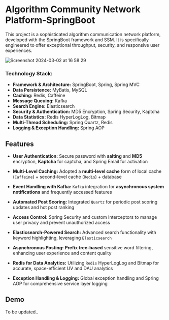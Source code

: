 # Algorithm Community Network Platform-SpringBoot

This project is a sophisticated algorithm communication network platform, developed with the SpringBoot framework and SSM. It is specifically engineered to offer exceptional throughput, security, and responsive user experiences.

![Screenshot 2024-03-02 at 16 58 29](https://github.com/Wilson-ZheLin/Algorithm-Community-Network-SpringBoot/assets/145169519/075a219a-0aae-4823-a007-7e213d8ba92e)

### Technology Stack:
* **Framework & Architecture:** SpringBoot, Spring, Spring MVC
* **Data Persistence:** MyBatis, MySQL
* **Caching:** Redis, Caffeine
* **Message Queuing:** Kafka
* **Search Engine:** Elasticsearch
* **Security & Authentication:** MD5 Encryption, Spring Security, Kaptcha
* **Data Statistics:** Redis HyperLogLog, Bitmap
* **Multi-Thread Scheduling:** Spring Quartz, Redis
* **Logging & Exception Handling:** Spring AOP

Features
--------

* **User Authentication:** Secure password with **salting** and **MD5** encryption, **Kaptcha** for captcha, and Spring Email for activation

* **Multi-Level Caching:** Adopted a **multi-level cache** form of local cache (`Caffeine`) + second-level cache (`Redis`) + database

* **Event Handling with Kafka:** `Kafka` integration for **asynchronous system notifications** and frequently accessed features

* **Automated Post Scoring:** Integrated `Quartz` for periodic post scoring updates and hot post ranking

* **Access Control:** Spring Security and custom Interceptors to manage user privacy and prevent unauthorized access

* **Elasticsearch-Powered Search:** Advanced search functionality with keyword highlighting, leveraging `Elasticsearch`

* **Asynchronous Posting:** **Prefix tree-based** sensitive word filtering, enhancing user experience and content quality

* **Redis for Data Analytics:** Utilizing `Redis` HyperLogLog and Bitmap for accurate, space-efficient UV and DAU analytics

* **Exception Handling & Logging:** Global exception handling and Spring AOP for comprehensive service layer logging

Demo
----
To be updated..
